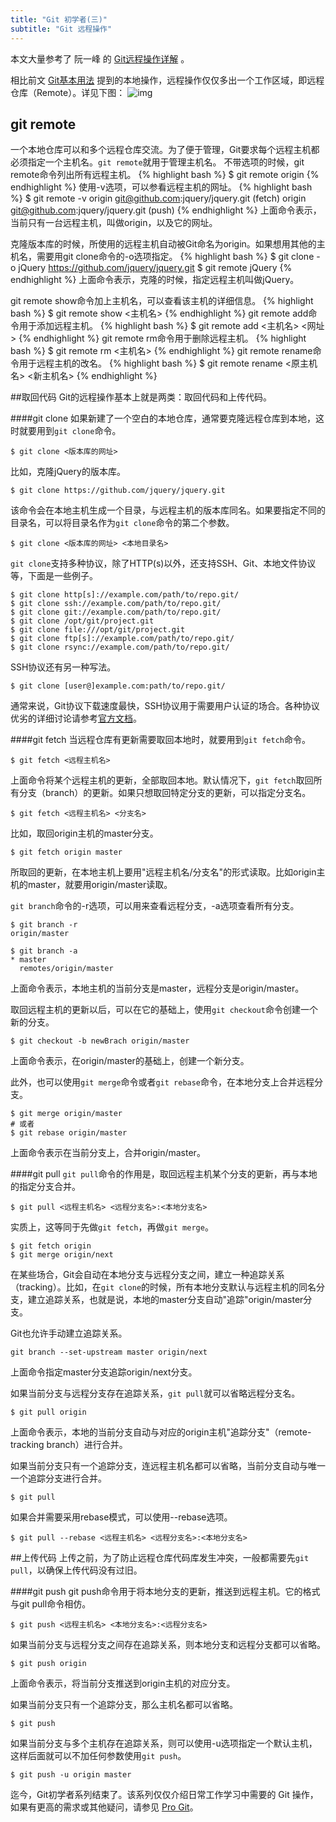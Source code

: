 ```yaml
---
title: "Git 初学者(三)"
subtitle: "Git 远程操作"
---
```

本文大量参考了 阮一峰 的 [Git远程操作详解](http://www.ruanyifeng.com/blog/2014/06/git_remote.html) 。

相比前文 [Git基本用法](http://hanfu.space/learning/2015/08/26/git-tutorial/) 提到的本地操作，远程操作仅仅多出一个工作区域，即远程仓库（Remote）。<!--more-->详见下图：
![img](http://image.beekka.com/blog/2014/bg2014061202.jpg "general-view") 


## git remote
一个本地仓库可以和多个远程仓库交流。为了便于管理，Git要求每个远程主机都必须指定一个主机名。`git remote`就用于管理主机名。
不带选项的时候，git remote命令列出所有远程主机。
{% highlight bash %}
$ git remote
    origin
{% endhighlight %}
使用-v选项，可以参看远程主机的网址。
{% highlight bash %}
$ git remote -v
    origin  git@github.com:jquery/jquery.git (fetch)
    origin  git@github.com:jquery/jquery.git (push)
{% endhighlight %}
上面命令表示，当前只有一台远程主机，叫做origin，以及它的网址。

克隆版本库的时候，所使用的远程主机自动被Git命名为origin。如果想用其他的主机名，需要用git clone命令的-o选项指定。
{% highlight bash %}
$ git clone -o jQuery https://github.com/jquery/jquery.git
$ git remote
    jQuery
{% endhighlight %}
上面命令表示，克隆的时候，指定远程主机叫做jQuery。

git remote show命令加上主机名，可以查看该主机的详细信息。
{% highlight bash %}
$ git remote show <主机名>
{% endhighlight %}
git remote add命令用于添加远程主机。
{% highlight bash %}
$ git remote add <主机名> <网址>
{% endhighlight %}
git remote rm命令用于删除远程主机。
{% highlight bash %}
$ git remote rm <主机名>
{% endhighlight %}
git remote rename命令用于远程主机的改名。
{% highlight bash %}
$ git remote rename <原主机名> <新主机名>
{% endhighlight %}

##取回代码
Git的远程操作基本上就是两类：取回代码和上传代码。

####git clone
如果新建了一个空白的本地仓库，通常要克隆远程仓库到本地，这时就要用到`git clone`命令。


    $ git clone <版本库的网址>

比如，克隆jQuery的版本库。


    $ git clone https://github.com/jquery/jquery.git

该命令会在本地主机生成一个目录，与远程主机的版本库同名。如果要指定不同的目录名，可以将目录名作为`git clone`命令的第二个参数。


    $ git clone <版本库的网址> <本地目录名>

`git clone`支持多种协议，除了HTTP(s)以外，还支持SSH、Git、本地文件协议等，下面是一些例子。


    $ git clone http[s]://example.com/path/to/repo.git/
    $ git clone ssh://example.com/path/to/repo.git/
    $ git clone git://example.com/path/to/repo.git/
    $ git clone /opt/git/project.git 
    $ git clone file:///opt/git/project.git
    $ git clone ftp[s]://example.com/path/to/repo.git/
    $ git clone rsync://example.com/path/to/repo.git/

SSH协议还有另一种写法。


    $ git clone [user@]example.com:path/to/repo.git/

通常来说，Git协议下载速度最快，SSH协议用于需要用户认证的场合。各种协议优劣的详细讨论请参考[官方文档](http://git-scm.com/book/en/Git-on-the-Server-The-Protocols)。

####git fetch
当远程仓库有更新需要取回本地时，就要用到`git fetch`命令。

    $ git fetch <远程主机名>

上面命令将某个远程主机的更新，全部取回本地。默认情况下，`git fetch`取回所有分支（branch）的更新。如果只想取回特定分支的更新，可以指定分支名。

    $ git fetch <远程主机名> <分支名>

比如，取回origin主机的master分支。

    $ git fetch origin master

所取回的更新，在本地主机上要用"远程主机名/分支名"的形式读取。比如origin主机的master，就要用origin/master读取。

`git branch`命令的-r选项，可以用来查看远程分支，-a选项查看所有分支。

    $ git branch -r
    origin/master

    $ git branch -a
    * master
      remotes/origin/master

上面命令表示，本地主机的当前分支是master，远程分支是origin/master。

取回远程主机的更新以后，可以在它的基础上，使用`git checkout`命令创建一个新的分支。

    $ git checkout -b newBrach origin/master

上面命令表示，在origin/master的基础上，创建一个新分支。

此外，也可以使用`git merge`命令或者`git rebase`命令，在本地分支上合并远程分支。

    $ git merge origin/master
    # 或者
    $ git rebase origin/master

上面命令表示在当前分支上，合并origin/master。

####git pull
`git pull`命令的作用是，取回远程主机某个分支的更新，再与本地的指定分支合并。

    $ git pull <远程主机名> <远程分支名>:<本地分支名>
    
实质上，这等同于先做`git fetch`，再做`git merge`。

    $ git fetch origin
    $ git merge origin/next
    
在某些场合，Git会自动在本地分支与远程分支之间，建立一种追踪关系（tracking）。比如，在`git clone`的时候，所有本地分支默认与远程主机的同名分支，建立追踪关系，也就是说，本地的master分支自动"追踪"origin/master分支。

Git也允许手动建立追踪关系。

    git branch --set-upstream master origin/next

上面命令指定master分支追踪origin/next分支。

如果当前分支与远程分支存在追踪关系，`git pull`就可以省略远程分支名。


    $ git pull origin

上面命令表示，本地的当前分支自动与对应的origin主机"追踪分支"（remote-tracking branch）进行合并。

如果当前分支只有一个追踪分支，连远程主机名都可以省略，当前分支自动与唯一一个追踪分支进行合并。

    $ git pull

如果合并需要采用rebase模式，可以使用--rebase选项。

    $ git pull --rebase <远程主机名> <远程分支名>:<本地分支名>

##上传代码
上传之前，为了防止远程仓库代码库发生冲突，一般都需要先`git pull`，以确保上传代码没有过旧。

####git push
git push命令用于将本地分支的更新，推送到远程主机。它的格式与git pull命令相仿。

    $ git push <远程主机名> <本地分支名>:<远程分支名>
    
如果当前分支与远程分支之间存在追踪关系，则本地分支和远程分支都可以省略。


    $ git push origin

上面命令表示，将当前分支推送到origin主机的对应分支。

如果当前分支只有一个追踪分支，那么主机名都可以省略。


    $ git push

如果当前分支与多个主机存在追踪关系，则可以使用-u选项指定一个默认主机，这样后面就可以不加任何参数使用`git push`。


    $ git push -u origin master


迄今，Git初学者系列结束了。该系列仅仅介绍日常工作学习中需要的 Git 操作，如果有更高的需求或其他疑问，请参见 [Pro Git](https://git-scm.com/book/en/v2)。

